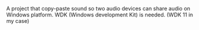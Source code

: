 A project that copy-paste sound so two audio devices can share audio on Windows platform.
WDK (Windows development Kit) is needed. (WDK 11 in my case)
